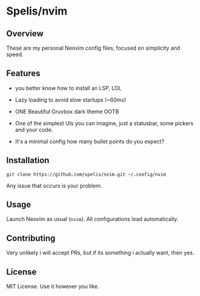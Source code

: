 # Spelis/nvim

## Overview

These are my personal Neovim config files, focused on simplicity and speed.

## Features

* you better know how to install an LSP, LOL

* Lazy loading to avoid slow startups (~60ms)

* ONE Beautiful Gruvbox dark theme OOTB

* One of the simplest UIs you can imagine, just a statusbar, some pickers and your code.

* It's a minimal config how many bullet points do you expect?

## Installation

`git clone https://github.com/spelis/nvim.git ~/.config/nvim`

Any issue that occurs is your problem.

## Usage

Launch Neovim as usual (`nvim`). All configurations load automatically.

## Contributing

Very unlikely i will accept PRs, but if its something i actually want, then yes.

## License

MIT License. Use it however you like.
